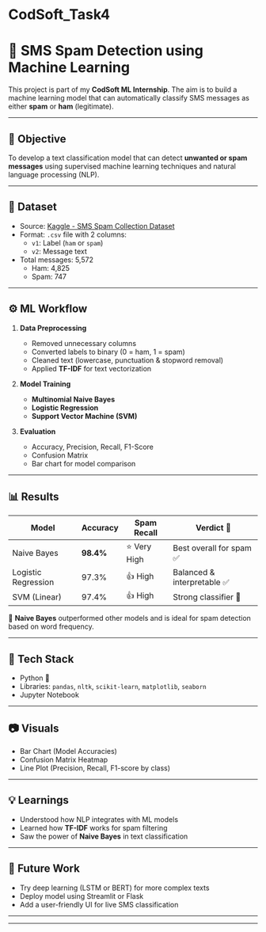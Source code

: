 # CodSoft_Task4

# 📩 SMS Spam Detection using Machine Learning

This project is part of my **CodSoft ML Internship**. The aim is to build a machine learning model that can automatically classify SMS messages as either **spam** or **ham** (legitimate).

---

## 📌 Objective

To develop a text classification model that can detect **unwanted or spam messages** using supervised machine learning techniques and natural language processing (NLP).

---

## 📁 Dataset

- Source: [Kaggle - SMS Spam Collection Dataset](https://www.kaggle.com/datasets/uciml/sms-spam-collection-dataset)
- Format: `.csv` file with 2 columns:
  - `v1`: Label (`ham` or `spam`)
  - `v2`: Message text
- Total messages: 5,572  
  - Ham: 4,825  
  - Spam: 747

---

## ⚙️ ML Workflow

1. **Data Preprocessing**
   - Removed unnecessary columns
   - Converted labels to binary (0 = ham, 1 = spam)
   - Cleaned text (lowercase, punctuation & stopword removal)
   - Applied **TF-IDF** for text vectorization

2. **Model Training**
   - **Multinomial Naive Bayes**
   - **Logistic Regression**
   - **Support Vector Machine (SVM)**

3. **Evaluation**
   - Accuracy, Precision, Recall, F1-Score
   - Confusion Matrix
   - Bar chart for model comparison

---

## 📊 Results

| Model                | Accuracy | Spam Recall | Verdict 💬                 |
|---------------------|----------|-------------|----------------------------|
| Naive Bayes          | **98.4%** | ⭐ Very High  | Best overall for spam ✅     |
| Logistic Regression  | 97.3%    | 👍 High       | Balanced & interpretable ✅ |
| SVM (Linear)         | 97.4%    | 👍 High       | Strong classifier 💪         |

🎯 **Naive Bayes** outperformed other models and is ideal for spam detection based on word frequency.

---

## 📌 Tech Stack

- Python 🐍  
- Libraries: `pandas`, `nltk`, `scikit-learn`, `matplotlib`, `seaborn`  
- Jupyter Notebook

---

## 📷 Visuals

- Bar Chart (Model Accuracies)  
- Confusion Matrix Heatmap  
- Line Plot (Precision, Recall, F1-score by class)

---

## 💡 Learnings

- Understood how NLP integrates with ML models  
- Learned how **TF-IDF** works for spam filtering  
- Saw the power of **Naive Bayes** in text classification

---

## 🚀 Future Work

- Try deep learning (LSTM or BERT) for more complex texts  
- Deploy model using Streamlit or Flask  
- Add a user-friendly UI for live SMS classification

---



---


